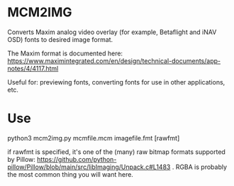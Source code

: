 # MCM2IMG

Converts Maxim analog video overlay (for example, Betaflight and iNAV OSD) fonts to desired image format.

The Maxim format is documented here: https://www.maximintegrated.com/en/design/technical-documents/app-notes/4/4117.html

Useful for: previewing fonts, converting fonts for use in other applications, etc.

# Use

python3 mcm2img.py mcmfile.mcm imagefile.fmt [rawfmt]

if rawfmt is specified, it's one of the (many) raw bitmap formats supported by Pillow: https://github.com/python-pillow/Pillow/blob/main/src/libImaging/Unpack.c#L1483 . RGBA is probably the most common thing you will want here.